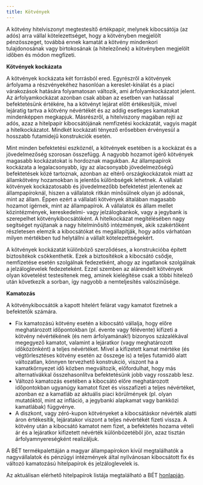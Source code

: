 ```yaml
---
title: Kötvények
---
```


A kötvény hitelviszonyt megtestesítő értékpapír, melynek kibocsátója (az adós) arra vállal kötelezettséget, hogy a kötvényben megjelölt pénzösszeget, továbbá ennek kamatát a kötvény mindenkori tulajdonosának vagy birtokosának (a hitelezőnek) a kötvényben megjelölt időben és módon megfizeti.

**Kötvények kockázata**

A kötvények kockázata két forrásból ered. Egyrészről a kötvények árfolyama a részvényekéhez hasonlóan a kereslet-kínálat és a piaci várakozások hatására folyamatosan változik, ami árfolyamkockázatot jelent. Az árfolyamkockázat azonban csak abban az esetben van hatással befektetésünk értékére, ha a kötvényt lejárat előtt értékesítjük, mivel lejáratig tartva a kötvény névértékét és az addig esetleges kamatokat mindenképpen megkapjuk. Másrészről, a hitelviszony magában rejti az adós, azaz a hitelpapír kibocsátójának nemfizetési kockázatát, vagyis magát a hitelkockázatot. Mindkét kockázati tényező erősebben érvényesül a hosszabb futamidejű konstrukciók esetén.

Mint minden befektetési eszköznél, a kötvények esetében is a kockázat és a jövedelmezőség szorosan összefügg. A nagyobb hozamot ígérő kötvények magasabb kockázatokat is hordoznak magukban. Az állampapírok kockázata a legalacsonyabb, így az alacsonyabb jövedelmezőségű befektetések közé tartoznak, azonban az eltérő országkockázatok miatt az államkötvény hozamokban is jelentős különbségek lehetnek. A vállalati kötvények kockázatosabb és jövedelmezőbb befektetést jelentenek az állampapíroknál, hiszen a vállalatok ritkán minősülnek olyan jó adósnak, mint az állam. Éppen ezért a vállalati kötvények általában magasabb hozamot ígérnek, mint az állampapírok. A vállalatok és állam mellet közintézmények, kereskedelmi- vagy jelzálogbankok, vagy a jegybank is szerepelhet kötvénykibocsátóként. A hitelkockázat megítélésében nagy segítséget nyújtanak a nagy hitelminősítő intézmények, akik szakértőként részletesen elemzik a kibocsátókat és megállapítják, hogy adós várhatóan milyen mértékben tud helytállni a vállalt kötelezettségekért.

A kötvények kockázatát különböző szerződéses, a konstrukcióba épített biztosítékok csökkenthetik. Ezek a biztosítékok a kibocsátó csődje, nemfizetése esetén szolgálnak fedezetként, ahogy az ingatlanok szolgálnak a jelzáloglevelek fedezeteként. Ezzel szemben az alárendelt kötvények olyan követelést testesítenek meg, aminek kielégítése csak a többi hitelező után következik a sorban, így nagyobb a nemteljesítés valószínűsége.

**Kamatozás**

A kötvénykibocsátók a kapott hitelért felárat vagy kamatot fizetnek a befektetők számára.

- Fix kamatozású kötvény esetén a kibocsátó vállalja, hogy előre meghatározott időpontokban (pl. évente vagy félévente) kifizeti a kötvény névértékének (és nem árfolyamának!) bizonyos százalékával megegyező kamatot, valamint a lejáratkor (vagy meghatározott időközönként) a teljes névértéket. Mivel a kifizetett kamat mértéke (és végtörlesztéses kötvény esetén az összege is) a teljes futamidő alatt változatlan, könnyen tervezhető konstrukció, viszont ha a kamatkörnyezet idő közben megváltozik, előfordulhat, hogy más alternatívákkal összehasonlítva befektetésünk jobb vagy rosszabb lesz.
- Változó kamatozás esetében a kibocsátó előre meghatározott időpontokban ugyanúgy kamatot fizet és visszafizeti a teljes névértéket, azonban ez a kamatláb az aktuális piaci körülmények (pl. olyan mutatóktól, mint az infláció, a jegybanki alapkamat vagy bankközi kamatlábak) függvénye.
- A diszkont, vagy zéró-kupon kötvényeket a kibocsátáskor névérték alatti áron értékesítik, lejáratakor viszont a teljes névértékét fizeti vissza. A kötvény után a kibocsátó kamatot nem fizet, a befektetés hozama vételi ár és a lejáratkor kifizetett névérték különbözetéből jön, azaz tisztán árfolyamnyereségként realizáljuk.

A BÉT termékpalettáján a magyar állampapírokon kívül megtalálhatók a nagyvállalatok és pénzügyi intézmények által nyilvánosan kibocsátott fix és változó kamatozású hitelpapírok és jelzáloglevelek is.

Az aktuálisan elérhető hitelpapírok listája megtalálható a BÉT [honlapján](https://bet.hu/oldalak/azonnali_piac).
